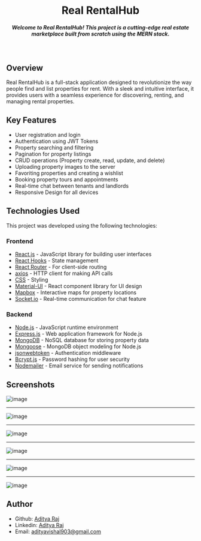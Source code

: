 <H1 align ="center" > Real RentalHub  </h1>
<h5  align ="center"> 
Welcome to Real RentalHub! This project is a cutting-edge real estate marketplace built from scratch using the MERN stack. </h5>
<br/>

## Overview

Real RentalHub is a full-stack application designed to revolutionize the way people find and list properties for rent. With a sleek and intuitive interface, it provides users with a seamless experience for discovering, renting, and managing rental properties.

## Key Features

- User registration and login
- Authentication using JWT Tokens
- Property searching and filtering
- Pagination for property listings
- CRUD operations (Property create, read, update, and delete)
- Uploading property images to the server
- Favoriting properties and creating a wishlist
- Booking property tours and appointments
- Real-time chat between tenants and landlords
- Responsive Design for all devices

## Technologies Used

This project was developed using the following technologies:

### Frontend

- [React.js](https://reactjs.org/) - JavaScript library for building user interfaces
- [React Hooks](https://reactjs.org/docs/hooks-intro.html) - State management
- [React Router](https://reactrouter.com/) - For client-side routing
- [axios](https://www.npmjs.com/package/axios) - HTTP client for making API calls
- [CSS](https://developer.mozilla.org/en-US/docs/Web/CSS) - Styling
- [Material-UI](https://material-ui.com/) - React component library for UI design
- [Mapbox](https://www.mapbox.com/) - Interactive maps for property locations
- [Socket.io](https://socket.io/) - Real-time communication for chat feature

### Backend

- [Node.js](https://nodejs.org/) - JavaScript runtime environment
- [Express.js](https://expressjs.com/) - Web application framework for Node.js
- [MongoDB](https://www.mongodb.com/) - NoSQL database for storing property data
- [Mongoose](https://mongoosejs.com/) - MongoDB object modeling for Node.js
- [jsonwebtoken](https://www.npmjs.com/package/jsonwebtoken) - Authentication middleware
- [Bcrypt.js](https://www.npmjs.com/package/bcryptjs) - Password hashing for user security
- [Nodemailer](https://nodemailer.com/about/) - Email service for sending notifications

##  Screenshots 
![image](https://github.com/RajAditya01/RealRentalHub/assets/101439988/3be44cc9-5942-4a1d-a4ee-2627287d8e8a)
---- -
![image](https://github.com/RajAditya01/RealRentalHub/assets/101439988/c30316c0-490c-4f59-8ca1-0bc7720e6c6f)
---- -
![image](https://github.com/RajAditya01/RealRentalHub/assets/101439988/98a4cf24-ad48-4e66-aee7-7f29608c1054)
---- -
![image](https://github.com/RajAditya01/RealRentalHub/assets/101439988/e0cd4c5c-3a4b-4a42-8416-0c1dc26dc42c)
---- -
![image](https://github.com/RajAditya01/RealRentalHub/assets/101439988/53c4b331-c0b5-4d1c-9bbc-b48e12c59fba)
---- -
![image](https://github.com/RajAditya01/RealRentalHub/assets/101439988/6e2da65a-6327-40ac-9b7d-e31b062ebf55)

## Author

- Github: [Aditya Raj](https://github.com/RajAditya01)
- Linkedin: [Aditya Raj](https://www.linkedin.com/in/aditya-raj-aa923721a/)
- Email: [adityavishal903@gmail.com](mailto:adityavishal903@gmail.com)
